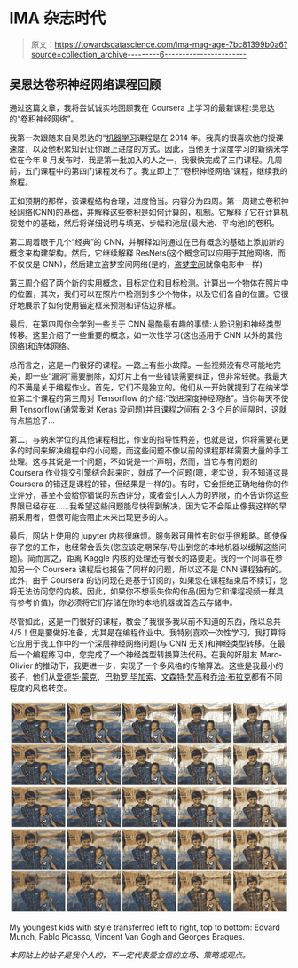 # IMA 杂志时代

> 原文：<https://towardsdatascience.com/ima-mag-age-7bc81399b0a6?source=collection_archive---------6----------------------->

## 吴恩达卷积神经网络课程回顾

通过这篇文章，我将尝试诚实地回顾我在 Coursera 上学习的最新课程:吴恩达的“卷积神经网络”。

我第一次跟随来自吴恩达的“[机器学习](https://www.coursera.org/learn/machine-learning)课程是在 2014 年。我真的很喜欢他的授课速度，以及他积累知识让你跟上进度的方式。因此，当他关于深度学习的新纳米学位在今年 8 月发布时，我是第一批加入的人之一，我很快完成了三门课程。几周前，五门课程中的第四门课程发布了。我立即上了“卷积神经网络”课程，继续我的旅程。

正如预期的那样，该课程结构合理，进度恰当。内容分为四周。第一周建立卷积神经网络(CNN)的基础，并解释这些卷积是如何计算的，机制。它解释了它在计算机视觉中的基础，然后将详细说明与填充、步幅和池层(最大池、平均池)的卷积。

第二周着眼于几个“经典”的 CNN，并解释如何通过在已有概念的基础上添加新的概念来构建架构。然后，它继续解释 ResNets(这个概念可以应用于其他网络，而不仅仅是 CNN)，然后建立盗梦空间网络(是的，[盗梦空间](https://www.youtube.com/watch?v=66TuSJo4dZM)就像电影中一样)

第三周介绍了两个新的实用概念，目标定位和目标检测。计算出一个物体在照片中的位置，其次，我们可以在照片中检测到多少个物体，以及它们各自的位置。它很好地展示了如何使用锚定框来预测和评估边界框。

最后，在第四周你会学到一些关于 CNN 最酷最有趣的事情:人脸识别和神经类型转移。这里介绍了一些重要的概念，如一次性学习(这也适用于 CNN 以外的其他网络)和连体网络。

总而言之，这是一门很好的课程。一路上有些小故障。一些视频没有尽可能地完美，即一些“漏洞”需要删除，幻灯片上有一些错误需要纠正，但非常轻微。我最大的不满是关于编程作业。首先，它们不是独立的。他们从一开始就提到了在纳米学位第二个课程的第三周对 Tensorflow 的介绍:“改进深度神经网络”。当你每天不使用 Tensorflow(通常我对 Keras 没问题)并且课程之间有 2-3 个月的间隔时，这就有点尴尬了…

第二，与纳米学位的其他课程相比，作业的指导性稍差，也就是说，你将需要花更多的时间来解决编程中的小问题，而这些问题不像以前的课程那样需要大量的手工处理。这与其说是一个问题，不如说是一个声明，然而，当它与有问题的 Coursera 作业提交引擎结合起来时，就成了一个问题(嗯，老实说，我不知道这是 Coursera 的错还是课程的错，但结果是一样的)。有时，它会拒绝正确地给你的作业评分，甚至不会给你错误的东西评分，或者会引入人为的界限，而不告诉你这些界限已经存在……我希望这些问题能尽快得到解决，因为它不会阻止像我这样的早期采用者，但很可能会阻止未来出现更多的人。

最后，网站上使用的 jupyter 内核很麻烦。服务器可用性有时似乎很粗略。即使保存了您的工作，也经常会丢失(您应该定期保存/导出到您的本地机器以缓解这些问题)。简而言之，距离 Kaggle 内核的处理还有很长的路要走。我的一个同事在参加另一个 Coursera 课程后也报告了同样的问题，所以这不是 CNN 课程独有的。此外，由于 Coursera 的访问现在是基于订阅的，如果您在课程结束后不续订，您将无法访问您的内核。因此，如果你不想丢失你的作品(因为它和课程视频一样具有参考价值)，你必须将它们存储在你的本地机器或首选云存储中。

尽管如此，这是一门很好的课程，教会了我很多我以前不知道的东西，所以总共 4/5！但是要做好准备，尤其是在编程作业中。我特别喜欢一次性学习，我打算将它应用于我工作中的一个深层神经网络问题(与 CNN 无关)和神经类型转移。在最后一个编程练习中，您完成了一个神经类型转换算法代码。在我的好朋友 Marc-Olivier 的推动下，我更进一步，实现了一个多风格的传输算法。这些是我最小的孩子，他们从[爱德华·蒙克](https://en.wikipedia.org/wiki/Edvard_Munch)、[巴勃罗·毕加索](https://en.wikipedia.org/wiki/Pablo_Picasso)、[文森特·梵高](https://en.wikipedia.org/wiki/Vincent_van_Gogh)和[乔治·布拉克](https://en.wikipedia.org/wiki/Georges_Braque)都有不同程度的风格转变。

![](img/d1605a64ab4a1515e51be623fc97ffc0.png)

My youngest kids with style transferred left to right, top to bottom: Edvard Munch, Pablo Picasso, Vincent Van Gogh and Georges Braques.

*本网站上的帖子是我个人的，不一定代表爱立信的立场、策略或观点。*